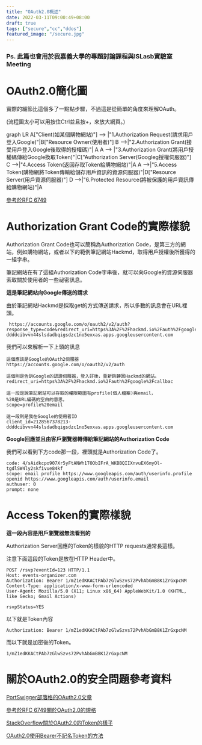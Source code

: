```yaml
---
title: "OAuth2.0概述"
date: 2022-03-11T09:00:49+08:00
draft: true
tags: ["secure","cc","ddos"]
featured_image: "/secure.jpg"
---
```


### Ps. 此篇也會用於我嘉義大學的專題討論課程與ISLasb實驗室Meeting

# OAuth2.0簡化圖

實際的細節比這個多了一點點步驟，不過這是從簡單的角度來理解OAuth。

(流程圖太小可以用按住Ctrl並且按+，來放大網頁。)

<div class="mermaid">
graph LR
    A["Client(如某個購物網站)"] --> |"1.Authorization Request(請求用戶登入Google)"|B["Resource Owner(使用者)"]
    B -->|"2.Authorization Grant(接受用戶登入Google後取得的授權碼)"| A
    A --> |"3.Authorization Grant(將用戶授權碼傳給Google換取Token)"|C["Authorization Server(Googleg授權伺服器)"]
    C -->|"4.Access Token(返回存取Token給購物網站)"|A
    A -->|"5.Access Token(購物網將Token傳輸給儲存用戶資訊的資源伺服器)"|D["Resource Server(用戶資源伺服器)"]
    D -->|"6.Protected Resource(將被保護的用戶資訊傳給購物網站)"|A
</div>

[參考於RFC 6749](https://datatracker.ietf.org/doc/html/rfc6749)

# Authorization Grant Code的實際樣貌

Authorization Grant Code也可以簡稱為Authorization Code，是第三方的網站，例如購物網站，或者以下的範例筆記網站Hackmd，取得用戶授權後所獲得的一組字串。

筆記網站在有了這組Authorization Code字串後，就可以向Google的資源伺服器索取關於使用者的一些祕密訊息。

**這是筆記網站向Google傳送的請求**

由於筆記網站Hackmd是採取get的方式傳送請求，所以多數的訊息會在URL裡頭。

```
 https://accounts.google.com/o/oauth2/v2/auth?response_type=code&redirect_uri=https%3A%2F%2Fhackmd.io%2Fauth%2Fgoogle%2Fcallback&scope=profile%20email&client_id=2128567378213-ddddcibvvn44slsdadbqigsdzc1no5exxas.apps.googleusercontent.com
```
我們可以來解析一下上頭的訊息

```
這個應該是Google的OAuth2伺服器
https://accounts.google.com/o/oauth2/v2/auth

這個則是告訴Google的認證伺服器，登入好後，重新跳轉回Hackmd的網站。
redirect_uri=https%3A%2F%2Fhackmd.io%2Fauth%2Fgoogle%2Fcallbac

這一段是說筆記網站可以存取的權限範圍有profile(個人檔案)與email，
%20是URL編碼的空白的意思。
scope=profile%20email

這一段則是我在Google的使用者ID
client_id=2128567378213-ddddcibvvn44slsdadbqigsdzc1no5exxas.apps.googleusercontent.com
```

**Google回應並且由客戶瀏覽器轉傳給筆記網站的Authorization Code**

我們可以看到下方code那一段，裡頭就是Authorization Code了。

```
code: 4/sAidkcpo907Xr5yFtANWh1TOObIFrA_WKBBQIIXnvuEX6myOl-tgdlSW4ly2skfivue84kf
scope: email profile https://www.googleapis.com/auth/userinfo.profile openid https://www.googleapis.com/auth/userinfo.email
authuser: 0
prompt: none
```

# Access Token的實際樣貌

**這一段內容是用戶瀏覽器無法看到的**

Authorization Server回應的Token的樣貌的HTTP requests通常長這樣。

注意下面這段的Token是放在HTTP Header中。

```
POST /rsvp?eventId=123 HTTP/1.1
Host: events-organizer.com
Authorization: Bearer 1/mZ1edKKACtPAb7zGlwSzvs72PvhAbGmB8K1ZrGxpcNM
Content-Type: application/x-www-form-urlencoded
User-Agent: Mozilla/5.0 (X11; Linux x86_64) AppleWebKit/1.0 (KHTML, like Gecko; Gmail Actions)

rsvpStatus=YES
```

以下就是Token內容
```
Authorization: Bearer 1/mZ1edKKACtPAb7zGlwSzvs72PvhAbGmB8K1ZrGxpcNM
```

而以下就是加密後的Token。
```
1/mZ1edKKACtPAb7zGlwSzvs72PvhAbGmB8K1ZrGxpcNM
```

# 關於OAuth2.0的安全問題參考資料

[PortSwigger部落格的OAuth2.0文章](https://portswigger.net/web-security/oauth)

[參考於RFC 6749關於OAuth2.0的規格](https://datatracker.ietf.org/doc/html/rfc6749)

[StackOverflow關於OAuth2.0的Token的樣子](https://stackoverflow.com/questions/25838183/what-is-the-oauth-2-0-bearer-token-exactly)

[OAuth2.0使用Bearer不記名Token的方法](https://datatracker.ietf.org/doc/html/rfc6750)

<script src="https://cdn.jsdelivr.net/npm/mermaid/dist/mermaid.min.js"></script>